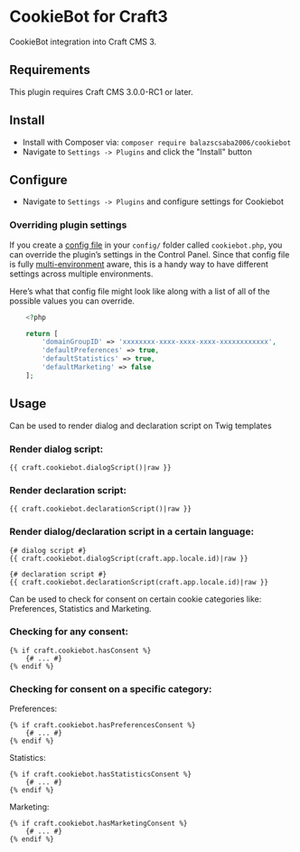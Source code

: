 # CookieBot for Craft3

CookieBot integration into Craft CMS 3.

## Requirements
This plugin requires Craft CMS 3.0.0-RC1 or later.

## Install

- Install with Composer via: ``composer require balazscsaba2006/cookiebot``
- Navigate to `Settings -> Plugins` and click the "Install" button

## Configure
- Navigate to `Settings -> Plugins` and configure settings for Cookiebot

### Overriding plugin settings

If you create a [config file](https://craftcms.com/docs/config-settings) in your `config/` folder called `cookiebot.php`, you can override
the plugin’s settings in the Control Panel. Since that config file is fully [multi-environment](https://craftcms.com/docs/multi-environment-configs) aware, this is
a handy way to have different settings across multiple environments.

Here’s what that config file might look like along with a list of all of the possible values you can override.

```php
    <?php

    return [
        'domainGroupID' => 'xxxxxxxx-xxxx-xxxx-xxxx-xxxxxxxxxxxx',
        'defaultPreferences' => true,
        'defaultStatistics' => true,
        'defaultMarketing' => false
    ];
```
 
## Usage
Can be used to render dialog and declaration script on Twig templates
### Render dialog script:
```twig
{{ craft.cookiebot.dialogScript()|raw }}
```

### Render declaration script:
```twig
{{ craft.cookiebot.declarationScript()|raw }}
```

### Render dialog/declaration script in a certain language:
```twig
{# dialog script #}
{{ craft.cookiebot.dialogScript(craft.app.locale.id)|raw }}

{# declaration script #}
{{ craft.cookiebot.declarationScript(craft.app.locale.id)|raw }}
```


Can be used to check for consent on certain cookie categories like: Preferences, Statistics and Marketing.
### Checking for any consent:
```twig
{% if craft.cookiebot.hasConsent %}
    {# ... #}
{% endif %}
```

### Checking for consent on a specific category:
Preferences:
```twig
{% if craft.cookiebot.hasPreferencesConsent %}
    {# ... #}
{% endif %}
```

Statistics:
```twig
{% if craft.cookiebot.hasStatisticsConsent %}
    {# ... #}
{% endif %}
```

Marketing:
```twig
{% if craft.cookiebot.hasMarketingConsent %}
    {# ... #}
{% endif %}
```

